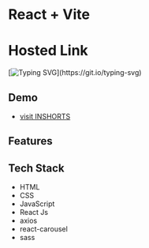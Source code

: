 # React + Vite

# Hosted Link
[![Typing SVG](https://readme-typing-svg.demolab.com?font=Fira+Code&pause=1000&color=F7701A&random=false&width=435&lines=Hi!+Guys++%F0%9F%91%8B;This+is+Zomato+Clone+Project.)](https://git.io/typing-svg)

## Demo
- [visit INSHORTS ](https://inshorts-priyojeet-clone-b5a271.netlify.app)
  

## Features

## Tech Stack
- HTML
- CSS
- JavaScript
- React Js
- axios
- react-carousel
- sass

